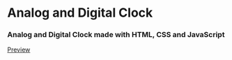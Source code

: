 # Analog and Digital Clock

### Analog and Digital Clock made with HTML, CSS and JavaScript

[Preview](https://strong10mede.github.io/Analog_Digital_Clock/)
